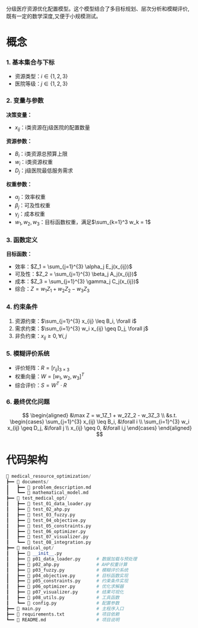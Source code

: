 分级医疗资源优化配置模型。这个模型结合了多目标规划、层次分析和模糊评价,既有一定的数学深度,又便于小规模测试。


# 概念

### 1. 基本集合与下标
- 资源类型：$i \in \{1,2,3\}$
- 医院等级：$j \in \{1,2,3\}$

### 2. 变量与参数
**决策变量：**
- $x_{ij}$：i类资源在j级医院的配置数量

**资源参数：**
- $B_i$：i类资源总预算上限
- $w_i$：i类资源权重
- $D_j$：j级医院最低服务需求

**权重参数：**
- $\alpha_j$：效率权重
- $\beta_j$：可及性权重
- $\gamma_j$：成本权重
- $w_1,w_2,w_3$：目标函数权重，满足$\sum_{k=1}^3 w_k = 1$

### 3. 函数定义
**目标函数：**
- 效率：$Z_1 = \sum_{j=1}^{3} \alpha_j E_j(x_{ij})$
- 可及性：$Z_2 = \sum_{j=1}^{3} \beta_j A_j(x_{ij})$
- 成本：$Z_3 = \sum_{j=1}^{3} \gamma_j C_j(x_{ij})$
- 综合：$Z = w_1Z_1 + w_2Z_2 - w_3Z_3$

### 4. 约束条件
1. 资源约束：$\sum_{j=1}^{3} x_{ij} \leq B_i, \forall i$
2. 需求约束：$\sum_{i=1}^{3} w_i x_{ij} \geq D_j, \forall j$
3. 非负约束：$x_{ij} \geq 0, \forall i,j$

### 5. 模糊评价系统
- 评价矩阵：$R = [r_{ij}]_{3×3}$
- 权重向量：$W = [w_1, w_2, w_3]^T$
- 综合评价：$S = W^T \cdot R$

### 6. 最终优化问题
$$
\begin{aligned}
&\max Z = w_1Z_1 + w_2Z_2 - w_3Z_3 \\
&s.t. \begin{cases}
\sum_{j=1}^{3} x_{ij} \leq B_i, &\forall i \\
\sum_{i=1}^{3} w_i x_{ij} \geq D_j, &\forall j \\
x_{ij} \geq 0, &\forall i,j
\end{cases}
\end{aligned}
$$

# 代码架构

```python
📁 medical_resource_optimization/
┣━━ 📁 documents/
┃   ┣━━ 📄 problem_description.md
┃   ┗━━ 📄 mathematical_model.md
┣━━ 📁 test_medical_opt/
┃   ┣━━ 📄 test_01_data_loader.py
┃   ┣━━ 📄 test_02_ahp.py
┃   ┣━━ 📄 test_03_fuzzy.py
┃   ┣━━ 📄 test_04_objective.py
┃   ┣━━ 📄 test_05_constraints.py
┃   ┣━━ 📄 test_06_optimizer.py
┃   ┣━━ 📄 test_07_visualizer.py
┃   ┗━━ 📄 test_08_integration.py
┣━━ 📁 medical_opt/
┃   ┣━━ 📄 __init__.py
┃   ┣━━ 📄 p01_data_loader.py      # 数据加载与预处理
┃   ┣━━ 📄 p02_ahp.py              # AHP权重计算
┃   ┣━━ 📄 p03_fuzzy.py            # 模糊评价系统
┃   ┣━━ 📄 p04_objective.py        # 目标函数实现
┃   ┣━━ 📄 p05_constraints.py      # 约束条件实现
┃   ┣━━ 📄 p06_optimizer.py        # 优化求解器
┃   ┣━━ 📄 p07_visualizer.py       # 结果可视化
┃   ┣━━ 📄 p08_utils.py            # 工具函数
┃   ┗━━ 📄 config.py               # 配置参数
┣━━ 📄 main.py                     # 主程序入口
┣━━ 📄 requirements.txt            # 项目依赖
┗━━ 📄 README.md                   # 项目说明
```